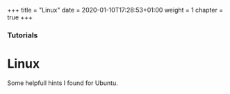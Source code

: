 +++
title = "Linux"
date = 2020-01-10T17:28:53+01:00
weight = 1
chapter = true
+++

### Tutorials

# Linux

Some helpfull hints I found for Ubuntu.